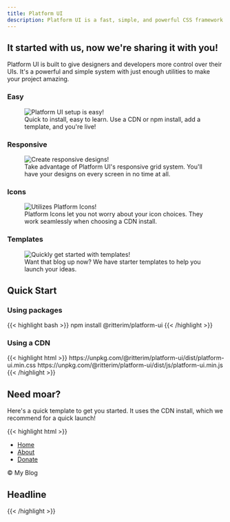 ```yaml
---
title: Platform UI
description: Platform UI is a fast, simple, and powerful CSS framework that's built with user experience in mind
---
```


<section class="block-container flex--justify-center">
  <div class="block block-11 tablet-up-8 desktop-up-6 text--center">
    <h2 class="text--center text--purple text--bold text--size-xl">
      It started with us, now we're sharing it with you!
    </h2>
    <p class="text--size-md">
    Platform UI is built to give designers and developers more control over their UIs. It's a powerful and simple system with just enough utilities to make your project amazing.
    </p>
  </div>
</section>

<section class="block-container flex--justify-center pb-4">
  <div class="block block-7 tablet-up-8">
    <div class="block-container blocks cards tablet-up-2 lg-tablet-up-3 laptop-up-4 px-2 my-2 flex--justify-center">
      <div class="block">
        <div class="card text--center hover-shadow no-border">
          <h3 class="text--size-lg text--purple">Easy</h3>
          <figure>
            <img src="/images/icons/easy.svg" alt="Platform UI setup is easy!" class="feature-image px-4">
            <figcaption>
              Quick to install, easy to learn. Use a CDN or npm install, add a template, and you're live!
            </figcaption>
          </figure>
        </div>
      </div>
      <div class="block">
        <div class="card text--center hover-shadow no-border">
          <h3 class="text--size-lg text--purple">Responsive</h3>
          <figure>
            <img src="/images/icons/responsive.svg" alt="Create responsive designs!" class="feature-image px-4">
            <figcaption>
              Take advantage of Platform UI's responsive grid system. You'll have your designs on every screen in no time at all. 
            </figcaption>
          </figure>
        </div>
      </div>
      <div class="block">
        <div class="card text--center hover-shadow no-border">
          <h3 class="text--size-lg text--purple">Icons</h3>
          <figure>
            <img src="/images/icons/icons.svg" alt="Utilizes Platform Icons!" class="feature-image px-4">
            <figcaption>
              Platform Icons let you not worry about your icon choices. They work seamlessly when choosing a CDN install.
            </figcaption>
          </figure>
        </div>
      </div>
      <div class="block">
        <div class="card text--center hover-shadow no-border">
          <h3 class="text--size-lg text--purple">Templates</h3>
          <figure>
            <img src="/images/icons/customizable.svg" alt="Quickly get started with templates!" class="feature-image px-4">
            <figcaption>
              Want that blog up now? We have starter templates to help you launch your ideas.
            </figcaption>
          </figure>
        </div>
      </div>
    </div>
  </div>
</section>

<section class="block-container flex--justify-center background--lighter py-4">
  <div class="block block-11 tablet-up-8">
    <h2 class="text--center text--purple text--bold text--size-xl">Quick Start</h2>
    <div class="block-container flex--justify-center blocks p-2">
      <div class="block">
        <h3 class="text--size-md text--purple">Using packages</h3>
{{< highlight bash >}}
npm install @ritterim/platform-ui
{{< /highlight >}}
      </div>
    </div>
    <div class="block-container flex--justify-center blocks p-2">
      <div class="block">
        <h3 class="text--size-md text--purple">Using a CDN</h3>
{{< highlight html >}}
<!-- Compressed CSS -->
https://unpkg.com/@ritterim/platform-ui/dist/platform-ui.min.css
<!-- Compressed JS -->
https://unpkg.com/@ritterim/platform-ui/dist/js/platform-ui.min.js
{{< /highlight >}}
      </div>
    </div>
  </div>
</section>

<section class="block-container flex--justify-center py-4">
  <div class="block block-11 tablet-up-8 desktop-up-6">
    <h2 class="text--center text--purple text--bold text--size-xl">Need moar?</h2>
    <p class="text--size-md">
Here's a quick template to get you started. It uses the CDN install, which we recommend for a quick launch!</p>
    <div class="block-container flex--justify-center">
      <div class="block">
{{< highlight html >}}
<!doctype html>
<html lang="en">
  <head>
    <title>Platform UI</title>
    <meta charset="utf-8">
    <meta name="viewport" content="width=device-width, initial-scale=1, shrink-to-fit=no">
    <!-- Import your fonts here -->
    <link rel="dns-prefetch" href="https://unpkg.com/">
    <link rel="stylesheet" href="https://unpkg.com/@ritterim/platform-ui/dist/platform-ui.min.css" crossorigin="anonymous">
  </head>
  <body>
    <div class="block-container">
      <aside class="block block-3 background--dark text--white p-4 vh-100 flex flex--column flex--justify-between">
        <nav class="site-menu pt-4">
          <ul class="list">
            <li><a class="site-menu__item" href="#">Home</a></li>
            <li><a class="site-menu__item" href="#">About</a></li>
            <li><a class="site-menu__item" href="#">Donate</a></li>          
          </ul>
        </nav>
        <footer class="text--light">
          <p>&copy; My Blog</p>
        </footer>
      </aside>
      <main class="block block-9 p-4 h-100">
        <h1 class="py-4 text--orange">Headline</h1>
      </main>
    </div>
    <script src="https://unpkg.com/@ritterim/platform-ui/dist/js/platform-ui.min.js" defer></script>
  </body>
</html>
{{< /highlight >}}
      </div>
    </div>
  </div>
</section>